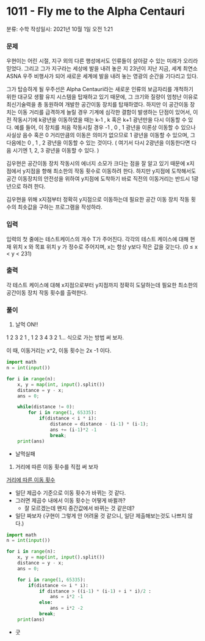 # 1011 - Fly me to the Alpha Centauri

분류: 수학
작성일시: 2021년 10월 1일 오전 1:21

### 문제

우현이는 어린 시절, 지구 외의 다른 행성에서도 인류들이 살아갈 수 있는 미래가 오리라 믿었다. 그리고 그가 지구라는 세상에 발을 내려 놓은 지 23년이 지난 지금, 세계 최연소 ASNA 우주 비행사가 되어 새로운 세계에 발을 내려 놓는 영광의 순간을 기다리고 있다.

그가 탑승하게 될 우주선은 Alpha Centauri라는 새로운 인류의 보금자리를 개척하기 위한 대규모 생활 유지 시스템을 탑재하고 있기 때문에, 그 크기와 질량이 엄청난 이유로 최신기술력을 총 동원하여 개발한 공간이동 장치를 탑재하였다. 하지만 이 공간이동 장치는 이동 거리를 급격하게 늘릴 경우 기계에 심각한 결함이 발생하는 단점이 있어서, 이전 작동시기에 k광년을 이동하였을 때는 k-1 , k 혹은 k+1 광년만을 다시 이동할 수 있다. 예를 들어, 이 장치를 처음 작동시킬 경우 -1 , 0 , 1 광년을 이론상 이동할 수 있으나 사실상 음수 혹은 0 거리만큼의 이동은 의미가 없으므로 1 광년을 이동할 수 있으며, 그 다음에는 0 , 1 , 2 광년을 이동할 수 있는 것이다. ( 여기서 다시 2광년을 이동한다면 다음 시기엔 1, 2, 3 광년을 이동할 수 있다. )

김우현은 공간이동 장치 작동시의 에너지 소모가 크다는 점을 잘 알고 있기 때문에 x지점에서 y지점을 향해 최소한의 작동 횟수로 이동하려 한다. 하지만 y지점에 도착해서도 공간 이동장치의 안전성을 위하여 y지점에 도착하기 바로 직전의 이동거리는 반드시 1광년으로 하려 한다.

김우현을 위해 x지점부터 정확히 y지점으로 이동하는데 필요한 공간 이동 장치 작동 횟수의 최솟값을 구하는 프로그램을 작성하라.

### 입력

입력의 첫 줄에는 테스트케이스의 개수 T가 주어진다. 각각의 테스트 케이스에 대해 현재 위치 x 와 목표 위치 y 가 정수로 주어지며, x는 항상 y보다 작은 값을 갖는다. (0 ≤ x < y < 231)

### 출력

각 테스트 케이스에 대해 x지점으로부터 y지점까지 정확히 도달하는데 필요한 최소한의 공간이동 장치 작동 횟수를 출력한다.

### 풀이

1. 날먹 ON!!

1 2 3 2 1 , 1 2 3 4 3 2 1... 식으로 가는 방법 써 보자.

이 때, 이동거리는 x^2, 이동 횟수는 2x -1 이다.

```python
import math
n = int(input())

for i in range(n):
    x, y = map(int, input().split())
    distance = y - x;
    ans = 0;

    while(distance != 0):
        for i in range(1, 65335):
            if(distance < i * i):
                distance = distance - (i-1) * (i-1);
                ans += (i-1)*2 -1
                break;
    print(ans)
```

- 날먹실패

1. 거리에 따른 이동 횟수를 직접 써 보자

[거리에 따른 이동 횟수](https://www.notion.so/6ac870b7004246f8bfde0f5411ba6da4)

- 일단 제곱수 기준으로 이동 횟수가 바뀌는 것 같다.
- 그러면 제곱수 내에서 이동 횟수는 어떻게 바뀔까?
    - 잘 모르겠는데 왠지 중간값에서 바뀌는 것 같은데?
- 일단 짜보자 (구현이 그렇게 안 어려울 것 같으니, 일단 제출해보는것도 나쁘지 않다.)

```python
import math
n = int(input())

for i in range(n):
    x, y = map(int, input().split())
    distance = y - x;
    ans = 0;

    for i in range(1, 65335):
        if(distance <= i * i):
            if distance > ((i-1) * (i-1) + i * i)/2 :
                ans = i*2 -1
            else:
                ans = i*2 -2
            break;
    print(ans)
```

- 굿